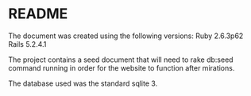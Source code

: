 # README

The document was created using the following versions:
Ruby 2.6.3p62
Rails 5.2.4.1

The project contains a seed document that will need to rake db:seed command running in order for the website to function after mirations.

The database used was the standard sqlite 3.
